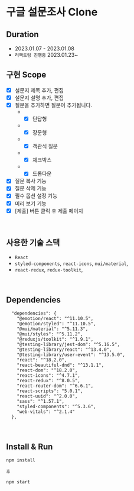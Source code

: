 # 구글 설문조사 Clone

## Duration

- 2023.01.07 - 2023.01.08
- `리팩토링 진행중` 2023.01.23~

## 구현 Scope

- [x] 설문지 제목 추가, 편집
- [x] 설문지 설명 추가, 편집
- [x] 질문을 추가하면 질문이 추가됩니다.
  - - [x] 단답형
  - - [x] 장문형
  - - [x] 객관식 질문
  - - [x] 체크박스
  - - [x] 드롭다운
- [x] 질문 복사 기능
- [x] 질문 삭제 기능
- [x] 필수 옵션 설정 기능
- [x] 미리 보기 기능
- [x] [제출] 버튼 클릭 후 제출 페이지

<br/>

## 사용한 기술 스택

- `React`
- `styled-components`, `react-icons`, `mui/material`,
- `react-redux`, `redux-toolkit`,

</br>

## Dependencies

```
  "dependencies": {
    "@emotion/react": "^11.10.5",
    "@emotion/styled": "^11.10.5",
    "@mui/material": "^5.11.3",
    "@mui/styles": "^5.11.2",
    "@reduxjs/toolkit": "^1.9.1",
    "@testing-library/jest-dom": "^5.16.5",
    "@testing-library/react": "^13.4.0",
    "@testing-library/user-event": "^13.5.0",
    "react": "^18.2.0",
    "react-beautiful-dnd": "^13.1.1",
    "react-dom": "^18.2.0",
    "react-icons": "^4.7.1",
    "react-redux": "^8.0.5",
    "react-router-dom": "^6.6.1",
    "react-scripts": "5.0.1",
    "react-uuid": "^2.0.0",
    "sass": "^1.57.1",
    "styled-components": "^5.3.6",
    "web-vitals": "^2.1.4"
  },

```

</br>

## Install & Run

```
npm install

후

npm start
```
